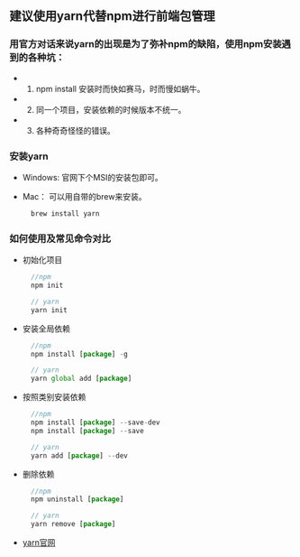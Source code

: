 <!--
 * @Author: hjy
 * @Date: 2020-11-09 20:36:01
 * @LastEditTime: 2020-11-13 10:01:02
 * @LastEditors: hjy
 * @Description: 
 * @FilePath: /yuNote/_posts/2020-11-13-yarn.md
-->
<!--
 * @Author: hjy
 * @Date: 2020-11-09 17:49:45
 * @LastEditTime: 2020-11-09 18:09:49
 * @LastEditors: hjy
 * @Description: 
 * @FilePath: /daily-share/yarn_20201110.md
-->
## 建议使用yarn代替npm进行前端包管理

### 用官方对话来说yarn的出现是为了弥补npm的缺陷，使用npm安装遇到的各种坑：

* 1. npm install 安装时而快如赛马，时而慢如蜗牛。

* 2. 同一个项目，安装依赖的时候版本不统一。

* 3. 各种奇奇怪怪的错误。

### 安装yarn

* Windows: 官网下个MSI的安装包即可。

* Mac： 可以用自带的brew来安装。

  ```javascript
    brew install yarn
  ```
### 如何使用及常见命令对比

* 初始化项目

  ```javascript
    //npm
    npm init

    // yarn
    yarn init
  ```
* 安装全局依赖

  ```javascript
    //npm
    npm install [package] -g

    // yarn
    yarn global add [package]
  ```
* 按照类别安装依赖

  ```javascript
    //npm
    npm install [package] --save-dev
    npm install [package] --save

    // yarn
    yarn add [package] --dev
  ```
* 删除依赖

  ```javascript
    //npm
    npm uninstall [package]

    // yarn
    yarn remove [package]
  ```
* [yarn官网](https://ding-doc.dingtalk.com/doc#/serverapi2/qf2nxq)

